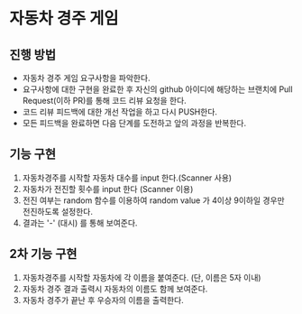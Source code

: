 # 자동차 경주 게임

## 진행 방법

* 자동차 경주 게임 요구사항을 파악한다.
* 요구사항에 대한 구현을 완료한 후 자신의 github 아이디에 해당하는 브랜치에 Pull Request(이하 PR)를 통해 코드 리뷰 요청을 한다.
* 코드 리뷰 피드백에 대한 개선 작업을 하고 다시 PUSH한다.
* 모든 피드백을 완료하면 다음 단계를 도전하고 앞의 과정을 반복한다.

## 기능 구현
1. 자동차경주를 시작할 자동차 대수를 input 한다.(Scanner 사용)
2. 자동차가 전진할 횟수를 input 한다 (Scanner 이용)
3. 전진 여부는 random 함수를 이용하여 random value 가 4이상 9이하일 경우만 전진하도록 설정한다.
4. 결과는 '-' (대시) 를 통해 보여준다.

## 2차 기능 구현
1. 자동차경주를 시작할 자동차에 각 이름을 붙여준다. (단, 이름은 5자 이내)
2. 자동차 경주 결과 출력시 자동차의 이름도 함께 보여준다.
3. 자동차 경주가 끝난 후 우승자의 이름을 출력한다.
